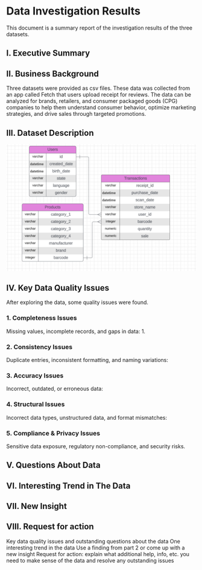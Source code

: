 # Data Investigation Results
This document is a summary report of the investigation results of the three datasets.

## I. Executive Summary


## II. Business Background
Three datasets were provided as csv files. These data was collected from an app called Fetch that users upload receipt for reviews. The data can be analyzed for brands, retailers, and consumer packaged goods (CPG) companies to help them understand consumer behavior, optimize marketing strategies, and drive sales through targeted promotions.

## III. Dataset Description
![er.png](../assets/er.png)

## IV. Key Data Quality Issues
After exploring the data, some quality issues were found.

### 1. Completeness Issues
Missing values, incomplete records, and gaps in data:
1. 

### 2. Consistency Issues
Duplicate entries, inconsistent formatting, and naming variations:


### 3. Accuracy Issues
Incorrect, outdated, or erroneous data:


### 4. Structural Issues
Incorrect data types, unstructured data, and format mismatches:


### 5. Compliance & Privacy Issues
Sensitive data exposure, regulatory non-compliance, and security risks.

## V. Questions About Data

## VI. Interesting Trend in The Data

## VII. New Insight

## VIII. Request for action



Key data quality issues and outstanding questions about the data
One interesting trend in the data
Use a finding from part 2 or come up with a new insight
Request for action: explain what additional help, info, etc. you need to make sense of the data and resolve any outstanding issues